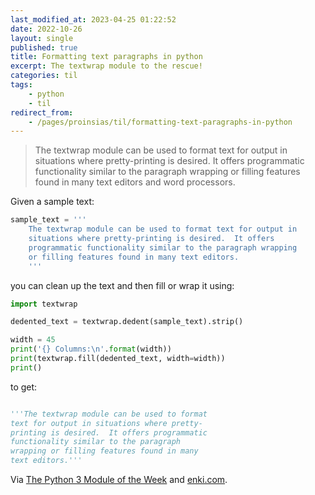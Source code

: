 ```yaml
---
last_modified_at: 2023-04-25 01:22:52
date: 2022-10-26
layout: single
published: true
title: Formatting text paragraphs in python
excerpt: The textwrap module to the rescue!
categories: til
tags:
    - python
    - til
redirect_from:
    - /pages/proinsias/til/formatting-text-paragraphs-in-python
---
```


> The textwrap module can be used to format text for output in situations
> where pretty-printing is desired.
> It offers programmatic functionality similar to the paragraph wrapping
> or filling features found in many text editors and word processors.

Given a sample text:

```python
sample_text = '''
    The textwrap module can be used to format text for output in
    situations where pretty-printing is desired.  It offers
    programmatic functionality similar to the paragraph wrapping
    or filling features found in many text editors.
    '''
```

you can clean up the text and then fill or wrap it using:

```python
import textwrap

dedented_text = textwrap.dedent(sample_text).strip()

width = 45
print('{} Columns:\n'.format(width))
print(textwrap.fill(dedented_text, width=width))
print()
```

to get:

```python

'''The textwrap module can be used to format
text for output in situations where pretty-
printing is desired.  It offers programmatic
functionality similar to the paragraph
wrapping or filling features found in many
text editors.'''
```

Via [The Python 3 Module of the Week](https://pymotw.com/3/textwrap/index.html) and [enki.com](https://app.enki.com/public/insight/56c75b1edc39f90600d79c53).
